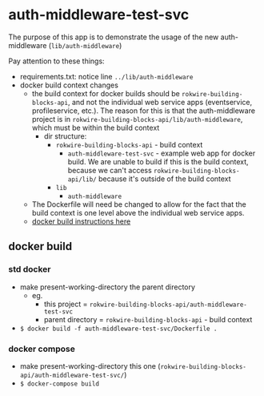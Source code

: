 # auth-middleware-test-svc

The purpose of this app is to demonstrate the usage of the new auth-middleware (`lib/auth-middleware`)

Pay attention to these things:

- requirements.txt: notice line `../lib/auth-middleware`
- docker build context changes
  - the build context for docker builds should be `rokwire-building-blocks-api`, and not the individual web service apps (eventservice, profileservice, etc.).  The reason for this is that the auth-middleware project is in `rokwire-building-blocks-api/lib/auth-middleware`, which must be within the build context
    - dir structure:
      - `rokwire-building-blocks-api` - build context
        - `auth-middleware-test-svc` - example web app for docker build. We are unable to build if this is the build context, because we can't access `rokwire-building-blocks-api/lib/` because it's outside of the build context
      - `lib`
        - `auth-middleware`
  - The Dockerfile will need be changed to allow for the fact that the build context is one level above the individual web service apps.
  - [docker build instructions here](#docker-build)

## docker build

### std docker

- make present-working-directory the parent directory
  - eg.
    - this project = `rokwire-building-blocks-api/auth-middleware-test-svc`
    - parent directory = `rokwire-building-blocks-api` - build context
- `$ docker build -f auth-middleware-test-svc/Dockerfile .`

### docker compose

- make present-working-directory this one (`rokwire-building-blocks-api/auth-middleware-test-svc/`)
- `$ docker-compose build`
